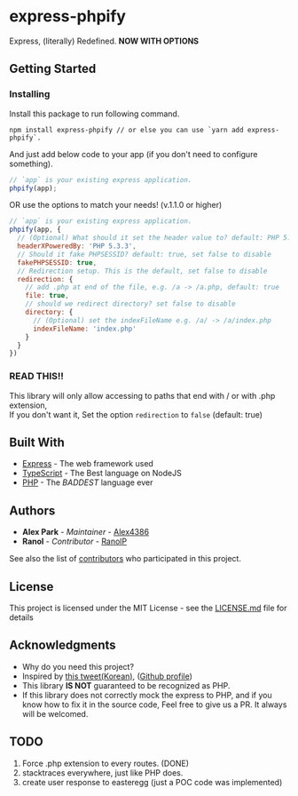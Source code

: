 # express-phpify

Express, (literally) Redefined.
**NOW WITH OPTIONS**

## Getting Started

### Installing

Install this package to run following command.

```
npm install express-phpify // or else you can use `yarn add express-phpify`.
```

And just add below code to your app (if you don't need to configure something).

```js
// `app` is your existing express application.
phpify(app);
```

OR use the options to match your needs! (v.1.1.0 or higher)

```js
// `app` is your existing express application.
phpify(app, {
  // (Optional) What should it set the header value to? default: PHP 5.3.3, set false to disable
  headerXPoweredBy: 'PHP 5.3.3',
  // Should it fake PHPSESSID? default: true, set false to disable
  fakePHPSESSID: true,
  // Redirection setup. This is the default, set false to disable
  redirection: {
    // add .php at end of the file, e.g. /a -> /a.php, default: true
    file: true,
    // should we redirect directory? set false to disable
    directory: {
      // (Optional) set the indexFileName e.g. /a/ -> /a/index.php
      indexFileName: 'index.php'
    }
  }
})
```

### READ THIS!!

This library will only allow accessing to paths that end with / or with .php extension,  
If you don't want it, Set the option `redirection` to `false` (default: true)

## Built With

* [Express](https://www.npmjs.com/package/express) - The web framework used
* [TypeScript](https://typescriptlang.org/) - The Best language on NodeJS
* [PHP](https://secure.php.net/) - The *BADDEST* language ever

## Authors

* **Alex Park** - *Maintainer* - [Alex4386](https://github.com/Alex4386)
* **Ranol** - *Contributor* - [RanolP](https://github.com/RanolP)

See also the list of [contributors](https://github.com/Team-StarGarden/express-phpify/contributors) who participated in this project.

## License

This project is licensed under the MIT License - see the [LICENSE.md](https://gist.github.com/Team-StarGarden/express-phpify/blob/master/LICENSE.md) file for details

## Acknowledgments

* Why do you need this project?
* Inspired by [this tweet\(Korean\)](https://twitter.com/gaeulbyul/status/1051011599350124544), ([Github profile](https://github.com/gaeulbyul))
* This library **IS NOT** guaranteed to be recognized as PHP.
* If this library does not correctly mock the express to PHP, and if you know how to fix it in the source code, Feel free to give us a PR. It always will be welcomed.

## TODO

1. Force .php extension to every routes. (DONE)
2. stacktraces everywhere, just like PHP does.
3. create user response to easteregg (just a POC code was implemented)